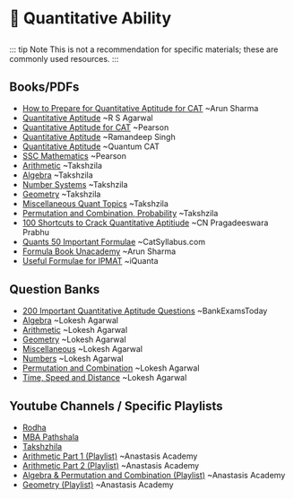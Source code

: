 # 🔢 Quantitative Ability
##
::: tip Note
This is not a recommendation for specific materials; these are commonly used resources.
:::

## Books/PDFs
- [How to Prepare for Quantitative Aptitude for CAT](https://drive.google.com/file/d/1U2JCjeAevVfKePzuahKiQqBEN7jTaCkb/view?usp=drive_link) ~Arun Sharma
- [Quantitative Aptitude](https://drive.google.com/file/d/1DTa39YnUUMs4tqSMJzXfuhV0g1GnLQ8p/view?usp=drive_link) ~R S Agarwal
- [Quantitative Aptitude for CAT](https://drive.google.com/file/d/1DTa39YnUUMs4tqSMJzXfuhV0g1GnLQ8p/view?usp=drive_link) ~Pearson
- [Quantitative Aptitude](https://drive.google.com/file/d/1A3FRN71kfYuxnflk8FQ8bVRIZf2i52ti/view?usp=drive_link) ~Ramandeep Singh
- [Quantitative Aptitude](https://drive.google.com/file/d/1WXDygMOaA2SkWOzHBmH01T_Fo4gNC1oW/view?usp=drive_link) ~Quantum CAT
- [SSC Mathematics](https://drive.google.com/file/d/1bAvLmsN6N2Ye5Qmla7CUN02ATVcM1QC4/view?usp=drive_link) ~Pearson
- [Arithmetic](https://drive.google.com/file/d/1XzYHn_jWriIzM6-Lj88GpsuV1RY8-yg0/view?usp=drive_link) ~Takshzila
- [Algebra](https://drive.google.com/file/d/1SFXJGQHR_HLiZczEYW6uwFpfcMtQNDvo/view?usp=drive_link) ~Takshzila
- [Number Systems](https://drive.google.com/file/d/15fWiA5eigkCMRWYhKQfzvOL2QTXYscfS/view?usp=drive_link) ~Takshzila
- [Geometry](https://drive.google.com/file/d/1qkewleUwrlwNHc8XiLUPXQcyn5MdBagI/view?usp=drive_link) ~Takshzila
- [Miscellaneous Quant Topics](https://drive.google.com/file/d/1CyrP8brncLy8v9wjnXtasaNLm4eZdLp-/view?usp=drive_link) ~Takshzila
- [Permutation and Combination, Probability](https://drive.google.com/file/d/1Nz3hF5YP2PxWi7unYvSWtrd_SAkCFrO7/view?usp=drive_link) ~Takshzila
- [100 Shortcuts to Crack Quantitative Aptitiude](https://drive.google.com/file/d/1Nz3hF5YP2PxWi7unYvSWtrd_SAkCFrO7/view?usp=drive_link) ~CN Pragadeeswara Prabhu
- [Quants 50 Important Formulae](https://drive.google.com/file/d/1p_0D5WHeE1ODI791OfaQ9HlGQAL76Io1/view?usp=drive_link) ~CatSyllabus.com
- [Formula Book Unacademy](https://drive.google.com/file/d/1EBKf-ALH5jCfjr8D25j7nSqmE9zOCm1I/view?usp=drive_link) ~Arun Sharma
- [Useful Formulae for IPMAT](https://drive.google.com/file/d/1MJAh57M8Ygy3SSRJeMwvn2Zk3QOCu2ln/view?usp=drive_link) ~iQuanta


## Question Banks
- [200 Important Quantitative Aptitude Questions](https://drive.google.com/file/d/1NLRLZu_CU38fNfyWDTy9y8I2dW1FLjZX/view?usp=drive_link) ~BankExamsToday
- [Algebra](https://drive.google.com/drive/folders/12Vd4pH_acS87V9EXcmo_ckpdsetb4VQk?usp=drive_link) ~Lokesh Agarwal
- [Arithmetic](https://drive.google.com/drive/folders/12c2sOVvgJ0remBVKvnAnzHYy7YAGfmIR?usp=drive_link) ~Lokesh Agarwal
- [Geometry](https://drive.google.com/drive/folders/12h8en8Hea2zxZ-ew97p6ESG6kNgru3nc?usp=drive_link) ~Lokesh Agarwal
- [Miscellaneous](https://drive.google.com/drive/folders/12dJ1oj7Sk3b_kFFYdWjsAKVFQv_nDhtR?usp=drive_link) ~Lokesh Agarwal
- [Numbers](https://drive.google.com/drive/folders/12eGDJKecZX36Zi54XGGV8wjJFHxT19H7?usp=drive_link) ~Lokesh Agarwal
- [Permutation and Combination](https://drive.google.com/drive/folders/12hGB-mzoV33mIyaGqBpyYmKXZMM3UDHu?usp=drive_link) ~Lokesh Agarwal
- [Time, Speed and Distance](https://drive.google.com/drive/folders/12gKRBTAsD1-vEUozbdu3G7m3-AaDh-eP?usp=drive_link) ~Lokesh Agarwal


## Youtube Channels / Specific Playlists
- [Rodha](https://www.youtube.com/@Rodha)
- [MBA Pathshala](https://www.youtube.com/@mba_pathshala)
- [Takshzhila](https://www.youtube.com/@_takshzila)
- [Arithmetic Part 1 (Playlist)](https://m.youtube.com/playlist?list=PLgdxDqtv4Gt-i5Z8m_LIe25WMpuTOncfG&si=vpQ9pYy73j21sbor) ~Anastasis Academy
- [Arithmetic Part 2 (Playlist)](https://m.youtube.com/playlist?list=PLgdxDqtv4Gt91BVU355IrbiiTIC8-db4x&si=0aSi5CqRnlSRA4p9) ~Anastasis Academy
- [Algebra & Permutation and Combination (Playlist)](https://m.youtube.com/playlist?list=PLgdxDqtv4Gt91BVU355IrbiiTIC8-db4x&si=0aSi5CqRnlSRA4p9) ~Anastasis Academy
- [Geometry (Playlist)](https://m.youtube.com/playlist?list=PLgdxDqtv4Gt-8nj90SZs0JYLEIfil2ToP&si=VHF_G6CN9I5eGu8A) ~Anastasis Academy
